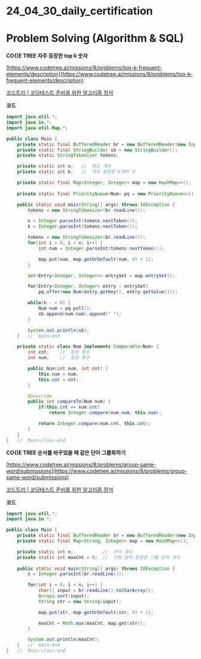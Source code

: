 # 24_04_30_daily_certification

# Problem Solving (Algorithm & SQL)

**CO{)E TREE 자주 등장한 top k 숫자**

[https://www.codetree.ai/missions/8/problems/top-k-frequent-elements/description](https://www.codetree.ai/missions/8/problems/top-k-frequent-elements/description)

[코드트리 | 코딩테스트 준비를 위한 알고리즘 정석](https://www.codetree.ai/missions/8/problems/top-k-frequent-elements/description)

**코드**

```java
import java.util.*;
import java.io.*;
import java.util.Map.*;

public class Main {
    private static final BufferedReader br = new BufferedReader(new InputStreamReader(System.in));
    private static final StringBuilder sb = new StringBuilder();
    private static StringTokenizer tokens;

    private static int n;   //  원소 개수
    private static int k;   //  자주 등장한 k개의 수

    private static final Map<Integer, Integer> map = new HashMap<>();
    
    private static final PriorityQueue<Num> pq = new PriorityQueue<>();

    public static void main(String[] args) throws IOException {
        tokens = new StringTokenizer(br.readLine());

        n = Integer.parseInt(tokens.nextToken());
        k = Integer.parseInt(tokens.nextToken());

        tokens = new StringTokenizer(br.readLine());
        for(int i = 0; i < n; i++) {
            int num = Integer.parseInt(tokens.nextToken());

            map.put(num, map.getOrDefault(num, 0) + 1);        
        }

        Set<Entry<Integer, Integer>> entrySet = map.entrySet();

        for(Entry<Integer, Integer> entry : entrySet)
            pq.offer(new Num(entry.getKey(), entry.getValue()));

        while(k-- > 0) {
            Num num = pq.poll();
            sb.append(num.num).append(" ");
        }

        System.out.println(sb);
    }   //  main-end

    private static class Num implements Comparable<Num> {
        int cnt;    //  등장 횟수
        int num;    //  등장 횟수

        public Num(int num, int cnt) {
            this.num = num;
            this.cnt = cnt;
        }

        @Override
        public int compareTo(Num num) {
            if(this.cnt == num.cnt)
                return Integer.compare(num.num, this.num);

            return Integer.compare(num.cnt, this.cnt);
        }
    }
}   //  Main-class-end
```

**CO{)E TREE 순서를 바꾸었을 때 같은 단어 그룹화하기**

[https://www.codetree.ai/missions/8/problems/group-same-word/submissions](https://www.codetree.ai/missions/8/problems/group-same-word/submissions)

[코드트리 | 코딩테스트 준비를 위한 알고리즘 정석](https://www.codetree.ai/missions/8/problems/group-same-word/submissions)

**코드**

```java
import java.util.*;
import java.io.*;

public class Main {
    private static final BufferedReader br = new BufferedReader(new InputStreamReader(System.in));
    private static final Map<String, Integer> map = new HashMap<>();

    private static int n;           //  단어 개수
    private static int maxCnt = 0;  //  가장 많이 등장한 그룹 단어 개수
    
    public static void main(String[] args) throws IOException {
        n = Integer.parseInt(br.readLine());

        for(int i = 0; i < n; i++) {
            char[] input = br.readLine().toCharArray();
            Arrays.sort(input);
            String str = new String(input);

            map.put(str, map.getOrDefault(str, 0) + 1);

            maxCnt = Math.max(maxCnt, map.get(str));
        }

        System.out.println(maxCnt);
    }   //  main-end
}   //  Main-class-end
```